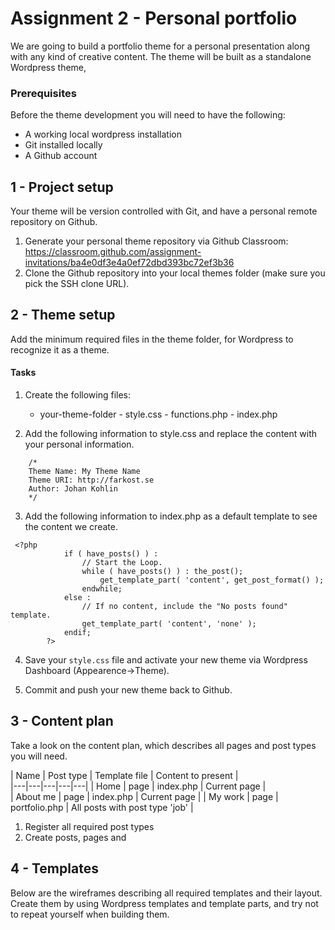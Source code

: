# Assignment 2 - Personal portfolio

We are going to build a portfolio theme for a personal presentation along with any kind of creative content. The theme will be built as a standalone Wordpress theme, 

### Prerequisites
Before the theme development you will need to have the following:

* A working local wordpress installation
* Git installed locally
* A Github account

## 1 - Project setup
Your theme will be version controlled with Git, and have a personal remote repository on Github. 

1. Generate your personal theme repository via Github Classroom:
https://classroom.github.com/assignment-invitations/ba4e0df3e4a0ef72dbd393bc72ef3b36 
2. Clone the Github repository into your local themes folder (make sure you pick the SSH clone URL).

## 2 - Theme setup
Add the minimum required files in the theme folder, for Wordpress to recognize it as a theme.

#### Tasks
1. Create the following files:
	- your-theme-folder
    		- style.css
       		- functions.php
       		- index.php
        
2. Add the following information to style.css and replace the content with your personal information.
```
	/*
	Theme Name: My Theme Name
	Theme URI: http://farkost.se
	Author: Johan Kohlin
	*/
```

3. Add the following information to index.php as a default template to see the content we create.
```
 <?php
            if ( have_posts() ) :
                // Start the Loop.
                while ( have_posts() ) : the_post();
                    get_template_part( 'content', get_post_format() );
                endwhile;
            else :
                // If no content, include the "No posts found" template.
                get_template_part( 'content', 'none' );
            endif;
        ?>
```

4. Save your `style.css` file and activate your new theme via Wordpress Dashboard (Appearence->Theme).

5. Commit and push your new theme back to Github.

## 3 - Content plan
Take a look on the content plan, which describes all pages and post types you will need. 

| Name  | Post type  | Template file  | Content to present  |  
|---|---|---|---|---|
| Home  |  page | index.php  | Current page |  
| About me  |  page | index.php  | Current page  | 
| My work  | page | portfolio.php | All posts with post type 'job' |

1. Register all required post types
2. Create posts, pages and 

## 4 - Templates
Below are the wireframes describing all required templates and their layout. Create them by using Wordpress templates and template parts, and try not to repeat yourself when building them.


